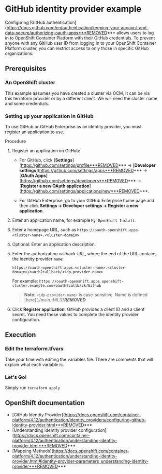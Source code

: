 # GitHub identity provider example

Configuring [GitHub authentication](https://docs.github.com/en/authentication/keeping-your-account-and-data-secure/authorizing-oauth-apps***REMOVED*** allows users to log in to OpenShift Container Platform with their GitHub credentials.
To prevent anyone with any GitHub user ID from logging in to your OpenShift Container Platform cluster, you can restrict access to only those in specific GitHub organizations.

## Prerequisites

### An OpenShift cluster

This example assumes you have created a cluster via OCM, It can be via this terraform provider or by a different client.
We will need the cluster name and some credentials.

### Setting up your application in GitHub

To use GitHub or GitHub Enterprise as an identity provider, you must register an application to use.

Procedure

1. Register an application on GitHub:
    
    - For GitHub, click [**Settings**](https://github.com/settings/profile***REMOVED*** → [**Developer settings**](https://github.com/settings/apps***REMOVED*** → [**OAuth Apps**](https://github.com/settings/developers***REMOVED*** → [**Register a new OAuth application**](https://github.com/settings/applications/new***REMOVED***.
        
    - For GitHub Enterprise, go to your GitHub Enterprise home page and then click **Settings → Developer settings → Register a new application**.
        
    
2. Enter an application name, for example `My OpenShift Install`.
    
3. Enter a homepage URL, such as `https://oauth-openshift.apps.<cluster-name>.<cluster-domain>`.
    
4. Optional: Enter an application description.
    
5. Enter the authorization callback URL, where the end of the URL contains the identity provider `name`:
    
    `https://oauth-openshift.apps.<cluster-name>.<cluster-domain>/oauth2callback/<idp-provider-name>`
    
    For example:
    `https://oauth-openshift.apps.openshift-cluster.example.com/oauth2callback/Github`
	
	> **Note**: `<idp-provider-name>` is case-sensitive. Name is defined [here](./main.tf#L37***REMOVED***

6. Click **Register application**. GitHub provides a client ID and a client secret. You need these values to complete the identity provider configuration.

## Execution

### Edit the terraform.tfvars

Take your time with editing the variables file. 
There are comments that will explain what each variable is.

### Let's Go!

Simply run `terraform apply`


## OpenShift documentation

 - [GitHub Identity Provider](https://docs.openshift.com/container-platform/4.12/authentication/identity_providers/configuring-github-identity-provider.html***REMOVED***
 - [Understanding identity provider configuration](https://docs.openshift.com/container-platform/4.12/authentication/understanding-identity-provider.html***REMOVED***
 - [Mapping Methods](https://docs.openshift.com/container-platform/4.12/authentication/understanding-identity-provider.html#identity-provider-parameters_understanding-identity-provider***REMOVED***

